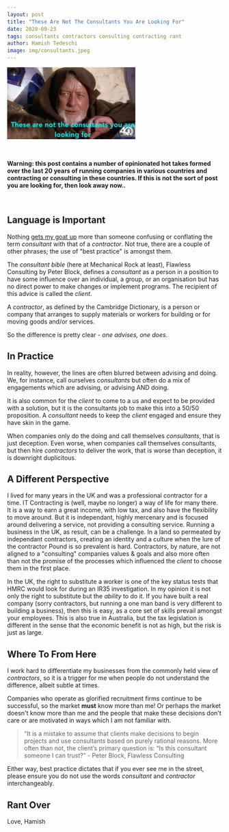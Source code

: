 ```yaml
---
layout: post
title: "These Are Not The Consultants You Are Looking For"
date: 2020-09-23
tags: consultants contractors consulting contracting rant
author: Hamish Tedeschi
image: img/consultants.jpeg
---
```


![Consultants](/img/consultants.jpeg)

<br/>

**Warning: this post contains a number of opinionated hot takes formed over the last 20 years of running companies in various countries and contracting or consulting in these countries. If this is not the sort of post you are looking for, then look away now..**

<br/>

## Language is Important

Nothing [gets my goat up](https://www.urbandictionary.com/define.php?term=Get%20Your%20Goat) more than someone confusing or conflating the term *consultant* with that of a *contractor*. Not true, there are a couple of other phrases; the use of "best practice" is amongst them.

The *consultant bible* (here at Mechanical Rock at least), Flawless Consulting by Peter Block, defines a *consultant* as a person in a position to have some influence over an individual, a group, or an organisation but has no direct power to make changes or implement programs. The recipient of this advice is called the *client*.

A *contractor*, as defined by the Cambridge Dictionary, is a person or company that arranges to supply materials or workers for building or for moving goods and/or services.

So the difference is pretty clear - *one advises, one does*.

## In Practice

In reality, however, the lines are often blurred between advising and doing. We, for instance, call ourselves *consultants* but often do a mix of engagements which are advising, or advising AND doing.

It is also common for the *client* to come to a us and expect to be provided with a solution, but it is the consultants job to make this into a 50/50 proposition. A *consultant* needs to keep the *client* engaged and ensure they have skin in the game.

When companies only do the doing and call themselves *consultants*, that is just deception. Even worse, when companies call themselves consultants, but then hire *contractors* to deliver the work, that is worse than deception, it is downright duplicitous.

## A Different Perspective

I lived for many years in the UK and was a professional contractor for a time. IT Contracting is (well, maybe no longer) a way of life for many there. It is a way to earn a great income, with low tax, and also have the flexibility to move around. But it is independant, highly mercenary and is focused around delivering a service, not providing a consulting service. Running a business in the UK, as result, can be a challenge. In a land so permeated by independant contractors, creating an identity and a culture when the lure of the contractor Pound is so prevalent is hard. Contractors, by nature, are not aligned to a "consulting" companies values & goals and also more often than not the promise of the processes which influenced the *client* to choose them in the first place.

In the UK, the right to substitute a worker is one of the key status tests that HMRC would look for during an IR35 investigation. In my opinion it is not only the right to substitute but the *ability* to do it. If you have built a real company (sorry contractors, but running a one man band is very different to building a business), then this is easy, as a core set of skills prevail amongst your employees. This is also true in Australia, but the tax legislation is different in the sense that the economic benefit is not as high, but the risk is just as large.

## Where To From Here

I work hard to differentiate my businesses from the commonly held view of *contractors*, so it is a trigger for me when people do not understand the difference, albeit subtle at times.

Companies who operate as glorified recruitment firms continue to be successful, so the market **must** know more than me! Or perhaps the market doesn't know more than me and the people that make these decisions don't care or are motivated in ways which I am not familiar with.

> “It is a mistake to assume that clients make decisions to begin projects and use consultants based on purely rational reasons. More often than not, the client’s primary question is: “Is this consultant someone I can trust?” - Peter Block, Flawless Consulting

Either way, best practice dictates that if you ever see me in the street, please ensure you do not use the words *consultant* and *contractor* interchangeably.

## Rant Over

Love, Hamish